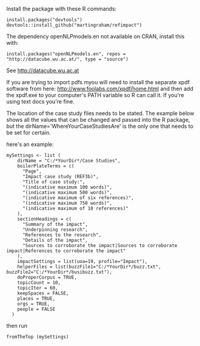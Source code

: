 Install the package with these R commands:
```
install.packages("devtools")
devtools::install_github("martingraham/refimpact")
```


The dependency openNLPmodels.en not available on CRAN, install this with:
```
install.packages("openNLPmodels.en", repos = "http://datacube.wu.ac.at/", type = "source")
```
See http://datacube.wu.ac.at

If you are trying to import pdfs myou will need to install the separate xpdf software from here:
http://www.foolabs.com/xpdf/home.html
and then add the xpdf.exe to your computer's PATH variable so R can call it. If you're using text docs you're fine.


The location of the case study files needs to be stated. The example below shows all the values that can be changed and passed into the R package, but the dirName='WhereYourCaseStudiesAre' is the only one that needs to be set for certain.

here's an example:
```
mySettings <- list (
    dirName = "C:/*YourDir*/Case Studies",
    boilerPlateTerms = c(
      "Page",
      "Impact case study (REF3b)",
      "Title of case study:",
      "(indicative maximum 100 words)",
      "(indicative maximum 500 words)",
      "(indicative maximum of six references)",
      "(indicative maximum 750 words)",
      "(indicative maximum of 10 references)"
    ),
    sectionHeadings = c(
      "Summary of the impact",
      "Underpinning research",
      "References to the research",
      "Details of the impact",
      "Sources to corroborate the impact|Sources to corroborate impact|References to corroborate the impact" 
    ),
    impactSettings = list(uoa=19, profile="Impact"),
    helperFiles = list(buzzFile1="C:/*YourDir*/buzz.txt", buzzFile2="C:/*YourDir*/busibuzz.txt"),
    doProperCorpus = TRUE,
    topicCount = 10,
    topicIter = 60,
    keepSpaces = FALSE,
    places = TRUE,
    orgs = TRUE,
    people = FALSE
  )
```
then run

`fromTheTop (mySettings)`

